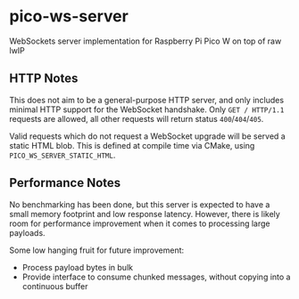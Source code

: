# pico-ws-server
WebSockets server implementation for Raspberry Pi Pico W on top of raw lwIP

## HTTP Notes
This does not aim to be a general-purpose HTTP server, and only includes minimal HTTP support for the WebSocket handshake. Only `GET / HTTP/1.1` requests are allowed, all other requests will return status `400`/`404`/`405`.

Valid requests which do not request a WebSocket upgrade will be served a static HTML blob. This is defined at compile time via CMake, using `PICO_WS_SERVER_STATIC_HTML`.

## Performance Notes
No benchmarking has been done, but this server is expected to have a small memory footprint and low response latency. However, there is likely room for performance improvement when it comes to processing large payloads.

Some low hanging fruit for future improvement:
* Process payload bytes in bulk
* Provide interface to consume chunked messages, without copying into a continuous buffer
